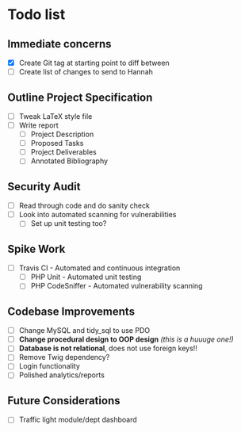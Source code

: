 # Todo list

## Immediate concerns
- [x] Create Git tag at starting point to diff between
- [ ] Create list of changes to send to Hannah

## Outline Project Specification
- [ ] Tweak LaTeX style file
- [ ] Write report
  - [ ] Project Description
  - [ ] Proposed Tasks
  - [ ] Project Deliverables
  - [ ] Annotated Bibliography

## Security Audit
- [ ] Read through code and do sanity check
- [ ] Look into automated scanning for vulnerabilities
  - [ ] Set up unit testing too?

## Spike Work
- [ ] Travis CI - Automated and continuous integration
  - [ ] PHP Unit - Automated unit testing
  - [ ] PHP CodeSniffer - Automated vulnerability scanning

## Codebase Improvements
- [ ] Change MySQL and tidy_sql to use PDO
- [ ] **Change procedural design to OOP design** *(this is a huuuge one!)*
- [ ] **Database is not relational**, does not use foreign keys!!
- [ ] Remove Twig dependency?
- [ ] Login functionality
- [ ] Polished analytics/reports

## Future Considerations
- [ ] Traffic light module/dept dashboard
